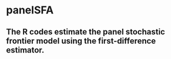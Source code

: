# panelSFA
## The R codes estimate the panel stochastic frontier model using the first-difference estimator.
